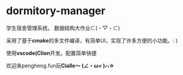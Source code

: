 ﻿# dormitory-manager

学生宿舍管理系统。
数据结构大作业⊂⁠(⁠・⁠▽⁠・⁠⊂⁠)

采用了基于**cmake**的多文件编译，有简单UI，实现了许多方便的小功能。: )

使用**vscode(Clion**开发。配置简单快捷

欢迎来pengheng.fun玩**Ciallo～ (∠・ω< )⌒☆**
